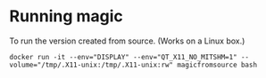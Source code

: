 # Running magic
To run the version created from source. (Works on a Linux box.)
````
docker run -it --env="DISPLAY" --env="QT_X11_NO_MITSHM=1" --volume="/tmp/.X11-unix:/tmp/.X11-unix:rw" magicfromsource bash
````
